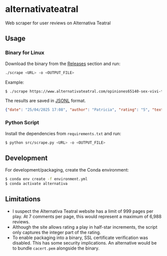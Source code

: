 # alternativateatral
Web scraper for user reviews on Alternativa Teatral

## Usage

### Binary for Linux
Download the binary from the [Releases](https://github.com/epassaro/alternativateatral/releases) section and run:

```bash
./scrape <URL> -o <OUTPUT_FILE>
```

Example:
```bash
$ ./scrape https://www.alternativateatral.com/opiniones65140-sex-vivi-tu-experiencia
```

The results are saved in [JSONL](https://jsonlines.org/) format.

```json
{"date": "25/04/2025 17:08", "author": "Patricia", "rating": "5", "text": "Excelente! Súper recomendable, un espectáculo diferente!"}
```

### Python Script
Install the dependencies from `requirements.txt` and run:

```bash
$ python src/scrape.py <URL> -o <OUTPUT_FILE>
```

## Development
For development/packaging, create the Conda environment:

```bash
$ conda env create -f environment.yml
$ conda activate alternativa
```

## Limitations
- I suspect the Alternativa Teatral website has a limit of 999 pages per play. At 7 comments per page, this would represent a maximum of 6,988 reviews.
- Although the site allows rating a play in half-star increments, the script only captures the integer part of the rating.
- To enable packaging into a binary, SSL certificate verification was disabled. This has some security implications. An alternative would be to bundle `cacert.pem` alongside the binary.
